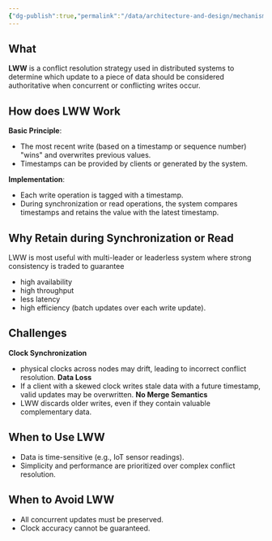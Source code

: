 ```yaml
---
{"dg-publish":true,"permalink":"/data/architecture-and-design/mechanisms/last-write-wins-lww/"}
---
```



## What
**LWW** is a conflict resolution strategy used in distributed systems to determine which update to a piece of data should be considered authoritative when concurrent or conflicting writes occur.

## How does LWW Work
**Basic Principle**:
- The most recent write (based on a timestamp or sequence number) "wins" and overwrites previous values.
- Timestamps can be provided by clients or generated by the system.

**Implementation**:
- Each write operation is tagged with a timestamp.
- During synchronization or read operations, the system compares timestamps and retains the value with the latest timestamp.

## Why Retain during Synchronization or Read
LWW is most useful with multi-leader or leaderless system where strong consistency is traded to guarantee 
- high availability 
- high throughput 
- less latency 
- high efficiency (batch updates over each write update).
## Challenges
**Clock Synchronization**
- physical clocks across nodes may drift, leading to incorrect conflict resolution.
**Data Loss**
- If a client with a skewed clock writes stale data with a future timestamp, valid updates may be overwritten.
**No Merge Semantics**
- LWW discards older writes, even if they contain valuable complementary data.

## When to Use LWW
- Data is time-sensitive (e.g., IoT sensor readings).
- Simplicity and performance are prioritized over complex conflict resolution.

## When to Avoid LWW
- All concurrent updates must be preserved.
- Clock accuracy cannot be guaranteed.